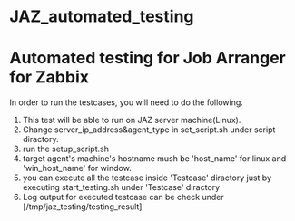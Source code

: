 # JAZ_automated_testing
# Automated testing for Job Arranger for Zabbix

In order to run the testcases, you will need to do the following.
1. This test will be able to run on JAZ server machine(Linux).
2. Change server_ip_address&agent_type in set_script.sh under script diractory.
3. run the setup_script.sh
4. target agent's machine's hostname mush be 'host_name' for linux and 'win_host_name' for window.
5. you can execute all the testcase inside 'Testcase' diractory just by executing start_testing.sh under 'Testcase' diractory
6. Log output for executed testcase can be check under [/tmp/jaz_testing/testing_result]
